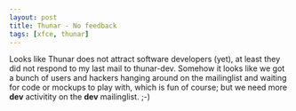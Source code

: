 ```yaml
---
layout: post
title: Thunar - No feedback
tags: [xfce, thunar]
---
```


Looks like Thunar does not attract software developers (yet), at least they did not respond to my last mail to thunar-dev. Somehow it looks like we got a bunch of users and hackers hanging around on the mailinglist and waiting for code or mockups to play with, which is fun of course; but we need more <b>dev</b> activitity on the <b>dev</b> mailinglist. ;-)
